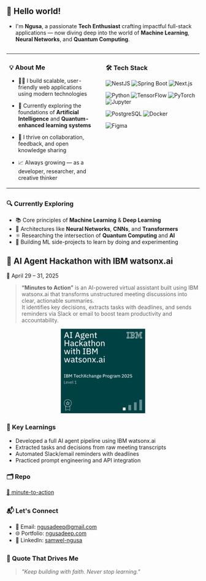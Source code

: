 ## 👋 Hello world!

- I'm **Ngusa**, a passionate **Tech Enthusiast** crafting impactful full-stack applications — now diving deep into the world of **Machine Learning**, **Neural Networks**, and **Quantum Computing**.

##

<table>
  <tr>
    <td valign="top" width="33%" style="padding-right: 1rem;">

### 💡 About Me

- 👨‍💻 I build scalable, user-friendly web applications using modern technologies
- 🧠 Currently exploring the foundations of **Artificial Intelligence** and **Quantum-enhanced learning systems**
- 💬 I thrive on collaboration, feedback, and open knowledge sharing
- 📈 Always growing — as a developer, researcher, and creative thinker

    </td>
    <td valign="top" width="33%">

### 🛠️ Tech Stack

![NestJS](https://img.shields.io/badge/NestJS-E0234E?style=for-the-badge&logo=nestjs&logoColor=white)
![Spring Boot](https://img.shields.io/badge/Spring_Boot-6DB33F?style=for-the-badge&logo=spring-boot&logoColor=white)
![Next.js](https://img.shields.io/badge/Next.js-000000?style=for-the-badge&logo=nextdotjs&logoColor=white)
<br>

![Python](https://img.shields.io/badge/Python-FFD43B?style=for-the-badge&logo=python&logoColor=black)
![TensorFlow](https://img.shields.io/badge/TensorFlow-FF6F00?style=for-the-badge&logo=tensorflow&logoColor=white)
![PyTorch](https://img.shields.io/badge/PyTorch-EE4C2C?style=for-the-badge&logo=pytorch&logoColor=white)
![Jupyter](https://img.shields.io/badge/Jupyter_Notebook-F28500?style=for-the-badge&logo=jupyter&logoColor=white)
<br>

![PostgreSQL](https://img.shields.io/badge/PostgreSQL-316192?style=for-the-badge&logo=postgresql&logoColor=white)
![Docker](https://img.shields.io/badge/Docker-0db7ed?style=for-the-badge&logo=docker&logoColor=white)
<br>

![Figma](https://img.shields.io/badge/Figma-ffbaba?style=for-the-badge&logo=figma&logoColor=black)

</td>
  </tr>
</table>

##

### 🔍 Currently Exploring

- 📚 Core principles of **Machine Learning** & **Deep Learning**
- 🧠 Architectures like **Neural Networks**, **CNNs**, and **Transformers**
- ⚛️ Researching the intersection of **Quantum Computing** and **AI**
- 🧪 Building ML side-projects to learn by doing and experimenting

##

## 🏅 AI Agent Hackathon with IBM watsonx.ai

📅 April 29 – 31, 2025

> **“Minutes to Action”** is an AI-powered virtual assistant built using IBM watsonx.ai that transforms unstructured meeting discussions into clear, actionable summaries.  
> It identifies key decisions, extracts tasks with deadlines, and sends reminders via Slack or email to boost team productivity and accountability.

<p align="center">
  <img src="./assets/ai-agent-hackathon-with-ibm-watsonx-ai.png" alt="IBM WatsonX Hackathon Badge" width="220" />
</p>

### 🧠 Key Learnings

- Developed a full AI agent pipeline using IBM watsonx.ai
- Extracted tasks and decisions from raw meeting transcripts
- Automated Slack/email reminders with deadlines
- Practiced prompt engineering and API integration

### 🗂️ Repo

[📁 minute-to-action](https://github.com/meena108/minute-to-action.git)

##

### 📬 Let's Connect

- 📧 Email: [ngusadeep@gmail.com](mailto:ngusadeep@gmail.com)
- 🌐 Portfolio: [ngusadeep.com](https://ngusadeep.com)
- 💼 LinkedIn: [samwel-ngusa](https://www.linkedin.com/in/samwel-ngusa-aab144244)

##

### 🌟 Quote That Drives Me

> _"Keep building with faith. Never stop learning."_

##
